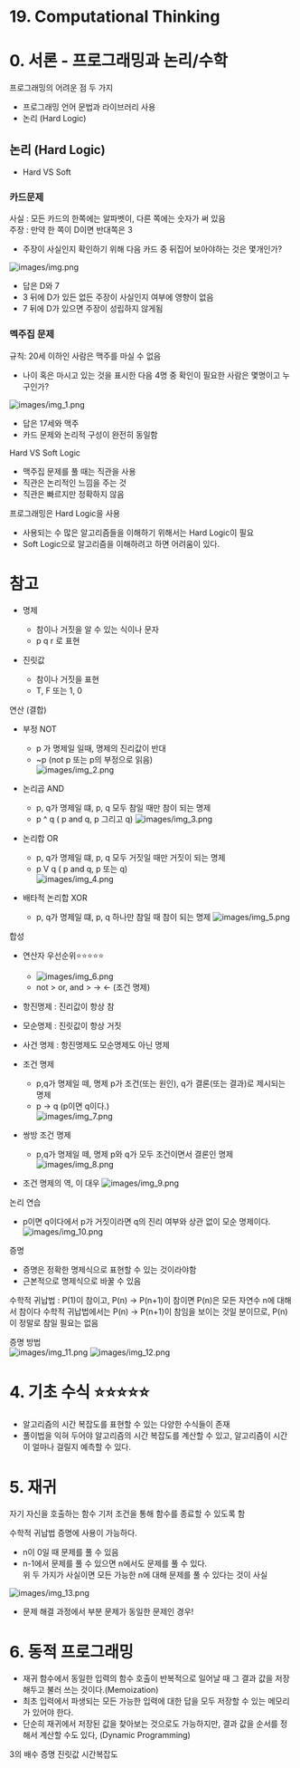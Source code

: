 # 19. Computational Thinking
# 0. 서론 - 프로그래밍과 논리/수학
프로그래밍의 어려운 점 두 가지
- 프로그래밍 언어 문법과 라이브러리 사용
- 논리 (Hard Logic)

## 논리 (Hard Logic)
- Hard VS Soft

### 카드문제  
사실 : 모든 카드의 한쪽에는 알파벳이, 다른 쪽에는 숫자가 써 있음  
  주장 : 만약 한 쪽이 D이면 반대쪽은 3
- 주장이 사실인지 확인하기 위해 다음 카드 중 뒤집어 보아야하는 것은 몇개인가?

![images/img.png](images/img.png)

- 답은 D와 7
- 3 뒤에 D가 있든 없든 주장이 사실인지 여부에 영향이 없음
- 7 뒤에 D가 있으면 주장이 성립하지 않게됨

### 멕주집 문제
규칙: 20세 이하인 사람은 맥주를 마실 수 없음
- 나이 혹은 마시고 있는 것을 표시한 다음 4명 중 확인이 필요한 사람은 몇명이고 누구인가?

![images/img_1.png](images/img_1.png)

- 답은 17세와 맥주
- 카드 문제와 논리적 구성이 완전히 동일함

Hard VS Soft Logic
- 맥주집 문제를 풀 때는 직관을 사용
- 직관은 논리적인 느낌을 주는 것
- 직관은 빠르지만 정확하지 않음

프로그래밍은 Hard Logic을 사용
- 사용되는 수 많은 알고리즘들을 이해하기 위해서는 Hard Logic이 필요
- Soft Logic으로 알고리즘을 이해하려고 하면 어려움이 있다.

# 참고
- 명제
  - 참이나 거짓을 알 수 있는 식이나 문자
  - p q r 로 표현
  
- 진릿값
  - 참이나 거짓을 표현
  - T, F 또는 1, 0
  
연산 (결합)
- 부정 NOT
  - p 가 명제일 일때, 명제의 진리값이 반대
  - ~p (not p 또는 p의 부정으로 읽음)  
  ![images/img_2.png](images/img_2.png)
    
- 논리곱 AND
  - p, q가 명제일 떄, p, q 모두 참일 때만 참이 되는 명제
  - p ^ q ( p and q, p 그리고 q)
  ![images/img_3.png](images/img_3.png)
    
- 논리합 OR
  - p, q가 명제일 떄, p, q 모두 거짓일 때만 거짓이 되는 명제
  - p V q ( p and q, p 또는 q)  
  ![images/img_4.png](images/img_4.png)
    
- 배타적 논리합 XOR
  - p, q가 명제일 떄, p, q 하나만 참일 때 참이 되는 명제
  ![images/img_5.png](images/img_5.png)
    
합성
- 연산자 우선순위⭐⭐⭐⭐⭐
  - ![images/img_6.png](images/img_6.png)
  - not > or, and > -> <- (조건 명제)
- 항진명제 : 진리값이 항상 참
- 모순명제 : 진릿값이 항상 거짓
- 사건 명제 : 항진명제도 모순명제도 아닌 명제
- 조건 명제
  - p,q가 명제일 떼, 명제 p가 조건(또는 원인), q가 결론(또는 결과)로 제시되는 명제
  - p -> q (p이면 q이다.)  
  ![images/img_7.png](images/img_7.png)
    
- 쌍방 조건 명제
  - p,q가 명제일 떼, 명제 p와 q가 모두 조건이면서 결론인 명제  
    ![images/img_8.png](images/img_8.png)
    
- 조건 명제의 역, 이 대우
![images/img_9.png](images/img_9.png)
  
논리 연습
- p이면 q이다에서 p가 거짓이라면 q의 진리 여부와 상관 없이 모순 명제이다.  
![images/img_10.png](images/img_10.png)
  
증명
- 증명은 정확한 명제식으로 표현할 수 있는 것이라야함
- 근본적으로 명제식으로 바꿀 수 있음

수학적 귀납법 : P(1)이 참이고, P(n) -> P(n+1)이 참이면 P(n)은 모든 자연수 n에 대해서 참이다
수학적 귀납법에서는 P(n) -> P(n+1)이 참임을 보이는 것일 분이므로, P(n)이 정말로 참일 필요는 없음

증명 방법  
![images/img_11.png](images/img_11.png)
![images/img_12.png](images/img_12.png)

# 4. 기초 수식 ⭐⭐⭐⭐⭐
- 알고리즘의 시간 복잡도를 표현할 수 있는 다양한 수식들이 존재
- 풀이법을 익혀 두어야 알고리즘의 시간 복잡도를 계산할 수 있고, 알고리즘이 시간이 얼마나 걸릴지 예측할 수 있다.

# 5. 재귀
자기 자신을 호출하는 함수
기저 조건을 통해 함수를 종료할 수 있도록 함

수학적 귀납법 증명에 사용이 가능하다.
- n이 0일 때 문제를 풀 수 있음
- n-1에서 문제를 풀 수 있으면 n에서도 문제를 풀 수 있다.  
위 두 가지가 사실이면 모든 가능한 n에 대해 문제를 풀 수 있다는 것이 사실
  
![images/img_13.png](images/img_13.png)

- 문제 해결 과정에서 부분 문제가 동일한 문제인 경우!

# 6. 동적 프로그래밍
- 재귀 함수에서 동일한 입력의 함수 호출이 반복적으로 일어날 때 그 결과 값을 저장해두고 불러 쓰는 것이다.(Memoization)
- 최초 입력에서 파생되는 모든 가능한 입력에 대한 답을 모두 저장할 수 있는 메모리가 있어야 한다.
- 단순히 재귀에서 저장된 값을 찾아보는 것으로도 가능하지만, 결과 값을 순서를 정해서 계산할 수도 있다, (Dynamic Programming)

3의 배수 증명
진릿값 시간복잡도
